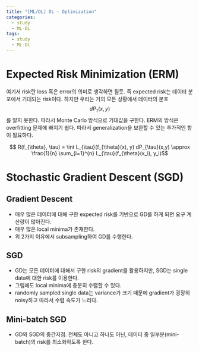 ```yaml
---
title: "[ML/DL] DL - Optimization"
categories:
  - study
  - ML-DL
tags:
  - study
  - ML-DL
---
```


# Expected Risk Minimization (ERM)
여기서 risk란 loss 혹은 error의 의미로 생각하면 될듯. 즉 expected risk는 데이터 분포에서 기대되는 risk이다. 하지만 우리는 거의 모든 상황에서 데이터의 분포 $$ dP_{\tau}(x,y) $$를 알지 못한다. 따라서 Monte Carlo 방식으로 기대값을 구한다. ERM의 방식은 overfitting 문제에 빠지기 쉽다. 따라서 generalization을 보완할 수 있는 추가적인 항이 필요하다.

$$ R(f_{\theta}, \tau) = \int L_{\tau}(f_{\theta}(x), y) dP_{\tau}(x,y) \approx \frac{1}{n} \sum_{i=1}^{n} L_{\tau}(f_{\theta}(x_i), y_i)$$ 

# Stochastic Gradient Descent (SGD)
## Gradient Descent
- 매우 많은 데이터에 대해 구한 expected risk를 기반으로 GD를 하게 되면 요구 계산량이 많아진다.
- 매우 많은 local minima가 존재한다.
- 위 2가지 이유에서 subsampling하여 GD를 수행한다.

## SGD
 - GD는 모든 데이터에 대해서 구한 risk의 gradient를 활용하지만, SGD는 single data에 대한 risk를 이용한다.
 - 그럼에도 local minima에 충분히 수렴할 수 있다.
 - randomly sampled single data는 variance가 크기 때문에 gradient가 굉장히 noisy하고 따라서 수렴 속도가 느리다.

## Mini-batch SGD
 - GD와 SGD의 중간지점. 전체도 아니고 하나도 아닌, 데이터 중 일부분(mini-batch)의 risk를 최소화하도록 한다.
